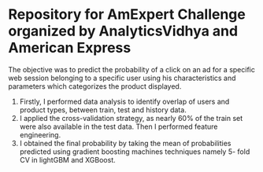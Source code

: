 # Repository for AmExpert Challenge organized by AnalyticsVidhya and American Express
The objective was to predict the probability of a click on an ad for a specific web session belonging to a specific user using his characteristics and parameters which categorizes the product displayed.
1) Firstly, I performed data analysis to identify overlap of users and product types, between train, test and history data.
2) I applied the cross-validation strategy, as nearly 60% of the train set were also available in the test data. Then I performed feature engineering.
3) I obtained the final probability by taking the mean of probabilities predicted using gradient boosting machines techniques namely 5-
fold CV in lightGBM and XGBoost.
